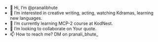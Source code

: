 - 👋 Hi, I’m @pranalibhute
- 👀 I’m interested in creative writing, acting, watching Kdramas, learning new languages. 
- 🌱 I’m currently learning MCP-2 course at KodNest. 
- 💞️ I’m looking to collaborate on Your quote. 
- 📫 How to reach me? DM on pranali_bhute_ 

<!---
pranalibhute20/pranalibhute20 is a ✨ special ✨ repository because its `README.md` (this file) appears on your GitHub profile.
You can click the Preview link to take a look at your changes.
--->
